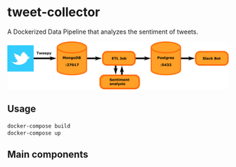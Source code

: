 # tweet-collector
A Dockerized Data Pipeline that analyzes the sentiment of tweets.


![pipeline_structure](pipeline_structure.png)


## Usage
```
docker-compose build
docker-compose up
```

## Main components
